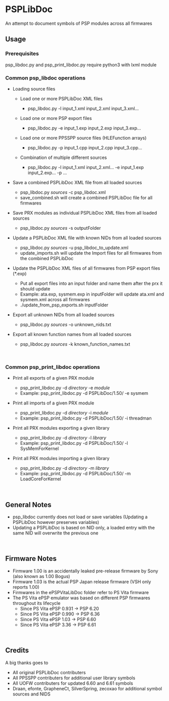 # PSPLibDoc
An attempt to document symbols of PSP modules across all firmwares
<br>

## Usage
### Prerequisites
psp_libdoc.py and psp_print_libdoc.py require python3 with lxml module

### Common psp_libdoc operations
 - Loading source files
    - Load one or more PSPLibDoc XML files
        - psp_libdoc.py -l input_1.xml input_2.xml input_3.xml...

    - Load one or more PSP export files
        - psp_libdoc.py -e input_1.exp input_2.exp input_3.exp...

    - Load one or more PPSSPP source files (HLEFunction arrays)
        - psp_libdoc.py -p input_1.cpp input_2.cpp input_3.cpp...

    - Combination of multiple different sources
        - psp_libdoc.py -l input_1.xml input_2.xml... -e input_1.exp input_2.exp... -p ...

 - Save a combined PSPLibDoc XML file from all loaded sources
    - psp_libdoc.py *sources* -c psp_libdoc.xml
    - save_combined.sh will create a combined PSPLibDoc file for all firmwares

 - Save PRX modules as individual PSPLibDoc XML files from all loaded sources
    - psp_libdoc.py *sources* -s outputFolder

 - Update a PSPLibDoc XML file with known NIDs from all loaded sources
    - psp_libdoc.py *sources* -u psp_libdoc_to_update.xml
    - update_imports.sh will update the Import files for all firmwares from the combined PSPLibDoc

 - Update the PSPLibDoc XML files of all firmwares from PSP export files (*.exp)
    - Put all export files into an input folder and name them after the prx it should update
    - Example: ata.exp, sysmem.exp in inputFolder will update ata.xml and sysmem.xml across all firmwares
    - ./update_from_psp_exports.sh inputFolder


 - Export all unknown NIDs from all loaded sources
    - psp_libdoc.py *sources* -o unknown_nids.txt

 - Export all known function names from all loaded sources
    - psp_libdoc.py *sources* -k known_function_names.txt
<br>

### Common psp_print_libdoc operations
 - Print all exports of a given PRX module
    - psp_print_libdoc.py -d *directory* -e *module*
    - Example: psp_print_libdoc.py -d PSPLibDoc/1.50/ -e sysmem

 - Print all imports of a given PRX module
    - psp_print_libdoc.py -d *directory* -i *module*
    - Example: psp_print_libdoc.py -d PSPLibDoc/1.50/ -i threadman

 - Print all PRX modules exporting a given library
    - psp_print_libdoc.py -d *directory* -l *library*
    - Example: psp_print_libdoc.py -d PSPLibDoc/1.50/ -l SysMemForKernel

 - Print all PRX modules importing a given library
    - psp_print_libdoc.py -d *directory* -m *library*
    - Example: psp_print_libdoc.py -d PSPLibDoc/1.50/ -m LoadCoreForKernel
<br>

## General Notes
 - psp_libdoc currently does not load or save variables (Updating a PSPLibDoc however preserves variables)
 - Updating a PSPLibDoc is based on NID only, a loaded entry with the same NID will overwrite the previous one
<br>

## Firmware Notes
 - Firmware 1.00 is an accidentally leaked pre-release firmware by Sony (also known as 1.00 Bogus)
 - Firmware 1.03 is the actual PSP Japan release firmware (VSH only reports 1.00)
 - Firmwares in the ePSPVitaLibDoc folder refer to PS Vita firmware
 - The PS Vita ePSP emulator was based on different PSP firmwares throughout its lifecycle
    - Since PS Vita ePSP 0.931 -> PSP 6.20
    - Since PS Vita ePSP 0.990 -> PSP 6.36
    - Since PS Vita ePSP 1.03 -> PSP 6.60
    - Since PS Vita ePSP 3.36 -> PSP 6.61
<br>

## Credits
A big thanks goes to
 - All original PSPLibDoc contributers
 - All PPSSPP contributers for additional user library symbols
 - All UOFW contributers for updated 6.60 and 6.61 symbols
 - Draan, efonte, GrapheneCt, SilverSpring, zecoxao for additional symbol sources and NIDS
